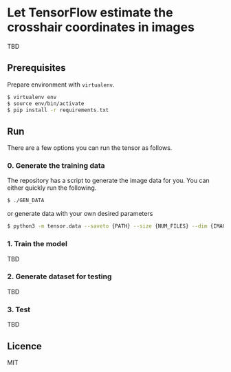# Let TensorFlow estimate the crosshair coordinates in images

TBD

## Prerequisites

Prepare environment with `virtualenv`.

```bash
$ virtualenv env
$ source env/bin/activate
$ pip install -r requirements.txt
```

## Run

There are a few options you can run the tensor as follows.

### 0. Generate the training data

The repository has a script to generate the image data for you. 
You can either quickly run the following.

```bash
$ ./GEN_DATA
```

or generate data with your own desired parameters

```bash
$ python3 -m tensor.data --saveto {PATH} --size {NUM_FILES} --dim {IMAGE_WIDTH}
```

### 1. Train the model

TBD

### 2. Generate dataset for testing

TBD

### 3. Test

TBD

## Licence

MIT